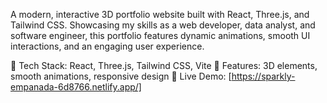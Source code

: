 A modern, interactive 3D portfolio website built with React, Three.js, and Tailwind CSS. Showcasing my skills as a web developer, data analyst, and software engineer, this portfolio features dynamic animations, smooth UI interactions, and an engaging user experience.

🔹 Tech Stack: React, Three.js, Tailwind CSS, Vite
🔹 Features: 3D elements, smooth animations, responsive design
🔹 Live Demo: [https://sparkly-empanada-6d8766.netlify.app/]
